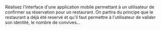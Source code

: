 Réalisez l'interface d'une application mobile permettant à un utilisateur de confirmer sa réservation pour un restaurant. 
On partira du principe que le restaurant a déjà été reservé et qu'il faut permettre à l'utilisateur de valider son identité, le nombre de convives... 